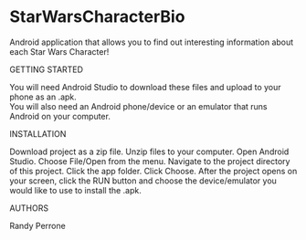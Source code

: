 # StarWarsCharacterBio
Android application that allows you to find out interesting information about each Star Wars Character!
 
GETTING STARTED

You will need Android Studio to download these files and upload to your phone as an .apk.  
You will also need an Android phone/device or an emulator that runs Android on your computer.
 
INSTALLATION

Download project as a zip file.
Unzip files to your computer.
Open Android Studio.
Choose File/Open from the menu.
Navigate to the project directory of this project.
Click the app folder.
Click Choose.
After the project opens on your screen, click the RUN button and choose the device/emulator you would like to use to install the .apk.
 
AUTHORS

Randy Perrone
